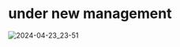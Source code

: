 # under new management

![2024-04-23_23-51](https://github.com/kylosus/nixdoots/assets/33132401/7e1eee47-fc40-4fb6-86b9-762d110f1a44)
